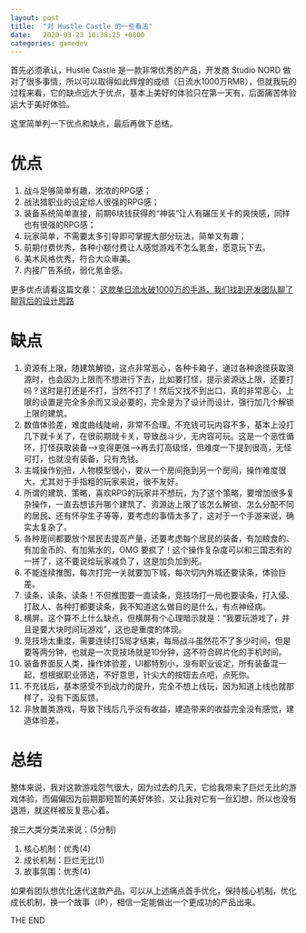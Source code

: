 ```yaml
---
layout: post
title:  "对 Hustle Castle 的一些看法"
date:   2020-03-23 16:38:25 +0800
categories: gamedev
---
```


首先必须承认，Hustle Castle 是一款非常优秀的产品，开发商 Studio NORD 做对了很多事情，所以可以取得如此辉煌的成绩（日流水1000万RMB），但就我玩的过程来看，它的缺点远大于优点，基本上美好的体验只在第一天有，后面痛苦体验远大于美好体验。

这里简单列一下优点和缺点，最后再做下总结。

# 优点
1. 战斗足够简单有趣，浓浓的RPG感；
2. 战法猎职业的设定给人很强的RPG感；
3. 装备系统简单直接，前期6块钱获得的“神装”让人有碾压关卡的爽快感，同样也有很强的RPG感；
4. 玩家简单，不需要太多引导即可掌握大部分玩法，简单又有趣；
5. 前期付费优秀，各种小额付费让人感觉游戏不怎么氪金，愿意玩下去。
6. 美术风格优秀，符合大众审美。
7. 内接广告系统，弱化氪金感。

更多优点请看这篇文章：
[这款单日流水破1000万的手游，我们找到开发团队聊了聊背后的设计思路](https://mp.weixin.qq.com/s/c7SONnzEbPS85qFLG-7nEQ)

# 缺点
1. 资源有上限，随建筑解锁，这点非常恶心，各种卡箱子，通过各种途径获取资源时，也会因为上限而不想进行下去，比如要打怪，提示资源达上限，还要打吗？这时是打还是不打，当然不打了！然后又找不到出口，真的非常恶心，上限的设置是完全多余而又没必要的，完全是为了设计而设计，强行加几个解锁上限的建筑。
2. 数值体验差，难度曲线陡峭，非常不合理。不充钱可玩内容不多，基本上没打几下就卡关了，在很前期就卡关，导致战斗少，无内容可玩。这是一个恶性循环，打怪获取装备-->变得更强-->再去打高级怪，但难度一下提到很高，无怪可打，也就没有装备，只有充钱。
3. 主城操作别扭，人物模型很小，要从一个房间拖到另一个房间，操作难度很大，尤其对于手指粗的玩家来说，很不友好。
4. 所谓的建筑、策略，喜欢RPG的玩家并不想玩，为了这个策略，要增加很多复杂操作，一直去想该升哪个建筑了、资源达上限了该怎么解锁、怎么分配不同的居民、还有怀孕生子等等，要考虑的事情太多了，这对于一个手游来说，确实太复杂了。
5. 各种房间都要放个居民去提高产量，还要考虑每个居民的装备，有加粮食的、有加金币的、有加紫水的，OMG 要疯了！这个操作复杂度可以和三国志有的一拼了，这不要说给玩家减负了，这是加负加到死。
6. 不能连续推图，每次打完一关就要加下城，每次切内外城还要读条，体验巨差。
7. 读条、读条、读条！不但推图要一直读条，竞技场打一局也要读条，打入侵、打敌人、各种打都要读条，我不知道这么做目的是什么，有点神经病。
8. 横屏，这个算不上什么缺点，但横屏有个心理暗示就是：“我要玩游戏了，并且是要大块时间玩游戏”，这也是重度的体现。
9. 竞技场太重度，需要连续打5局才结束，每局战斗虽然花不了多少时间，但是要等两分钟，也就是一次竞技场就是10分钟，这不符合碎片化的手机时间。
10. 装备界面反人类，操作体验差，UI都特别小，没有职业设定，所有装备混一起，想根据职业筛选，不好意思，针尖大的按钮去点吧，点死你。
11. 不充钱后，基本感受不到战力的提升，完全不想上线玩，因为知道上线也就那样了，没有下面反馈。
12. 非放置类游戏，导致下线后几乎没有收益，建造带来的收益完全没有感觉，建造体验差。

# 总结
整体来说，我对这款游戏怨气很大，因为过去的几天，它给我带来了巨烂无比的游戏体验，而偏偏因为前期那短暂的美好体验，又让我对它有一丝幻想，所以也没有退游，就这样被反复恶心着。

按三大类分类法来说：(5分制)
1. 核心机制：优秀(4)
2. 成长机制：巨烂无比(1)
3. 故事氛围：优秀(4)

如果有团队想优化迭代这款产品，可以从上述痛点首手优化，保持核心机制，优化成长机制，换一个故事（IP），相信一定能做出一个更成功的产品出来。

THE END
